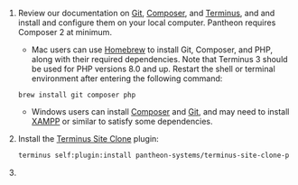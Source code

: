 1. Review our documentation on [Git](/guides/git/git-config), [Composer](/guides/composer), and [Terminus](/guides/terminus), and and install and configure them on your local computer. Pantheon requires Composer 2 at minimum.

   - Mac users can use [Homebrew](https://brew.sh/) to install Git, Composer, and PHP, along with their required dependencies. Note that Terminus 3 should be used for PHP versions 8.0 and up. Restart the shell or terminal environment after entering the following command:

    ```bash{promptUser: user}
    brew install git composer php
    ```

   - Windows users can install [Composer](https://getcomposer.org/doc/00-intro.md#installation-windows) and [Git](https://git-scm.com/download/win), and may need to install [XAMPP](https://www.apachefriends.org/index.html) or similar to satisfy some dependencies.

1. Install the [Terminus Site Clone](https://github.com/pantheon-systems/terminus-site-clone-plugin) plugin:

   ```bash
   terminus self:plugin:install pantheon-systems/terminus-site-clone-plugin
   ```

1. <Partial file="export-alias.md" />
